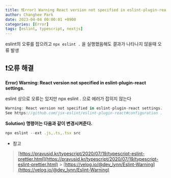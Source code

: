 ```yaml
---
title: ❗️Error) Warning React version not specified in eslint-plugin-react settings.
author: Changhee Park
date: 2023-04-04 00:00:01 +0900
categories: [Error]
tags: [eslint, typescript, nextjs]
---
```


eslint의 오류를 잡으려고 `npx eslint .` 을 실행했음해도 결과가 나타나지 않을때 오류 발생

## ❗️오류 해결

**Error) Warning: React version not specified in eslint-plugin-react settings.**

eslint 상으로 오류는 있지만 npx eslint . 으로 에러가 잡히지 않는다

```jsx
Warning: React version not specified in eslint-plugin-react settings.
See https://github.com/jsx-eslint/eslint-plugin-react#configuration .
```

**Solution)** **명령어는 다음과 같이 변경시켜준다.**

```jsx
npx eslint --ext .js,.ts,.tsx src
```

- 참고

> [https://pravusid.kr/typescript/2020/07/19/typescript-eslint-prettier.html](https://pravusid.kr/typescript/2020/07/19/typescript-eslint-prettier.html) > [https://velog.io/@dev_lynn/Eslint-Warning](https://velog.io/@dev_lynn/Eslint-Warning)
